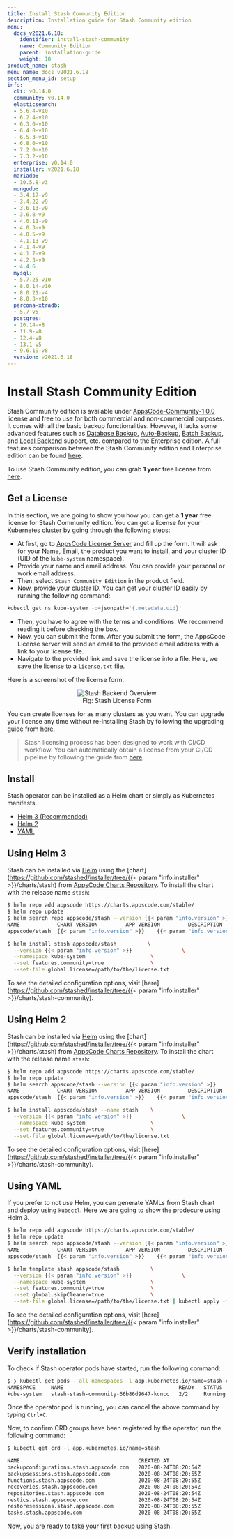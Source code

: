 ```yaml
---
title: Install Stash Community Edition
description: Installation guide for Stash Community edition
menu:
  docs_v2021.6.18:
    identifier: install-stash-community
    name: Community Edition
    parent: installation-guide
    weight: 10
product_name: stash
menu_name: docs_v2021.6.18
section_menu_id: setup
info:
  cli: v0.14.0
  community: v0.14.0
  elasticsearch:
  - 5.6.4-v10
  - 6.2.4-v10
  - 6.3.0-v10
  - 6.4.0-v10
  - 6.5.3-v10
  - 6.8.0-v10
  - 7.2.0-v10
  - 7.3.2-v10
  enterprise: v0.14.0
  installer: v2021.6.18
  mariadb:
  - 10.5.8-v3
  mongodb:
  - 3.4.17-v9
  - 3.4.22-v9
  - 3.6.13-v9
  - 3.6.8-v9
  - 4.0.11-v9
  - 4.0.3-v9
  - 4.0.5-v9
  - 4.1.13-v9
  - 4.1.4-v9
  - 4.1.7-v9
  - 4.2.3-v9
  - 4.4.6
  mysql:
  - 5.7.25-v10
  - 8.0.14-v10
  - 8.0.21-v4
  - 8.0.3-v10
  percona-xtradb:
  - 5.7-v5
  postgres:
  - 10.14-v8
  - 11.9-v8
  - 12.4-v8
  - 13.1-v5
  - 9.6.19-v8
  version: v2021.6.18
---
```


# Install Stash Community Edition

Stash Community edition is available under [AppsCode-Community-1.0.0](https://github.com/appscode/licenses/raw/1.0.0/AppsCode-Community-1.0.0.md) license and free to use for both commercial and non-commercial purposes. It comes with all the basic backup functionalities. However, it lacks some advanced features such as [Database Backup](/docs/v2021.6.18/guides/latest/addons/overview), [Auto-Backup](/docs/v2021.6.18/guides/latest/auto-backup/overview), [Batch Backup](/docs/v2021.6.18/guides/latest/batch-backup/overview), and [Local Backend](/docs/v2021.6.18/guides/latest/backends/local) support, etc. compared to the Enterprise edition. A full features comparison between the Stash Community edition and Enterprise edition can be found [here](/docs/v2021.6.18/concepts/what-is-stash/overview).

To use Stash Community edition, you can grab **1 year** free license from [here](https://license-issuer.appscode.com/).

## Get a License

In this section, we are going to show you how you can get a **1 year** free license for Stash Community edition. You can get a license for your Kubernetes cluster by going through the following steps:

- At first, go to [AppsCode License Server](https://license-issuer.appscode.com/) and fill up the form. It will ask for your Name, Email, the product you want to install, and your cluster ID (UID of the `kube-system` namespace).
- Provide your name and email address. You can provide your personal or work email address.
- Then, select `Stash Community Edition` in the product field.
- Now, provide your cluster ID. You can get your cluster ID easily by running the following command:

```bash
kubectl get ns kube-system -o=jsonpath='{.metadata.uid}'
```

- Then, you have to agree with the terms and conditions. We recommend reading it before checking the box.
- Now, you can submit the form. After you submit the form, the AppsCode License server will send an email to the provided email address with a link to your license file.
- Navigate to the provided link and save the license into a file. Here, we save the license to a `license.txt` file.

Here is a screenshot of the license form.

<figure align="center">
  <img alt="Stash Backend Overview" src="/docs/v2021.6.18/images/setup/community_license_form.png">
  <figcaption align="center">Fig: Stash License Form</figcaption>
</figure>

You can create licenses for as many clusters as you want. You can upgrade your license any time without re-installing Stash by following the upgrading guide from [here](/docs/v2021.6.18/setup/upgrade/#upgrading-license).

> Stash licensing process has been designed to work with CI/CD workflow. You can automatically obtain a license from your CI/CD pipeline by following the guide from [here](https://github.com/appscode/offline-license-server#offline-license-server).

## Install

Stash operator can be installed as a Helm chart or simply as Kubernetes manifests.

<ul class="nav nav-tabs" id="installerTab" role="tablist">
  <li class="nav-item">
    <a class="nav-link active" id="helm3-tab" data-toggle="tab" href="#helm3" role="tab" aria-controls="helm3" aria-selected="true">Helm 3 (Recommended)</a>
  </li>
  <li class="nav-item">
    <a class="nav-link" id="helm2-tab" data-toggle="tab" href="#helm2" role="tab" aria-controls="helm2" aria-selected="false">Helm 2</a>
  </li>
  <li class="nav-item">
    <a class="nav-link" id="script-tab" data-toggle="tab" href="#script" role="tab" aria-controls="script" aria-selected="false">YAML</a>
  </li>
</ul>
<div class="tab-content" id="installerTabContent">
  <div class="tab-pane fade show active" id="helm3" role="tabpanel" aria-labelledby="helm3-tab">

## Using Helm 3

Stash can be installed via [Helm](https://helm.sh/) using the [chart](https://github.com/stashed/installer/tree/{{< param "info.installer" >}}/charts/stash) from [AppsCode Charts Repository](https://github.com/appscode/charts). To install the chart with the release name `stash`:

```bash
$ helm repo add appscode https://charts.appscode.com/stable/
$ helm repo update
$ helm search repo appscode/stash --version {{< param "info.version" >}}
NAME            CHART VERSION         APP VERSION         DESCRIPTION
appscode/stash  {{< param "info.version" >}}    {{< param "info.version" >}}  Stash by AppsCode - Backup your Kubernetes native applications

$ helm install stash appscode/stash          \
  --version {{< param "info.version" >}}                \
  --namespace kube-system                     \
  --set features.community=true               \
  --set-file global.license=/path/to/the/license.txt
```

To see the detailed configuration options, visit [here](https://github.com/stashed/installer/tree/{{< param "info.installer" >}}/charts/stash-community).

</div>
<div class="tab-pane fade" id="helm2" role="tabpanel" aria-labelledby="helm2-tab">

## Using Helm 2

Stash can be installed via [Helm](https://helm.sh/) using the [chart](https://github.com/stashed/installer/tree/{{< param "info.installer" >}}/charts/stash) from [AppsCode Charts Repository](https://github.com/appscode/charts). To install the chart with the release name `stash`:

```bash
$ helm repo add appscode https://charts.appscode.com/stable/
$ helm repo update
$ helm search appscode/stash --version {{< param "info.version" >}}
NAME            CHART VERSION         APP VERSION         DESCRIPTION
appscode/stash  {{< param "info.version" >}}    {{< param "info.version" >}}  Stash by AppsCode - Backup your Kubernetes native applications

$ helm install appscode/stash --name stash    \
  --version {{< param "info.version" >}}                \
  --namespace kube-system                     \
  --set features.community=true               \
  --set-file global.license=/path/to/the/license.txt
```

To see the detailed configuration options, visit [here](https://github.com/stashed/installer/tree/{{< param "info.installer" >}}/charts/stash-community).

</div>
<div class="tab-pane fade" id="script" role="tabpanel" aria-labelledby="script-tab">

## Using YAML

If you prefer to not use Helm, you can generate YAMLs from Stash chart and deploy using `kubectl`. Here we are going to show the prodecure using Helm 3.

```bash
$ helm repo add appscode https://charts.appscode.com/stable/
$ helm repo update
$ helm search repo appscode/stash --version {{< param "info.version" >}}
NAME            CHART VERSION         APP VERSION         DESCRIPTION
appscode/stash  {{< param "info.version" >}}    {{< param "info.version" >}}  Stash by AppsCode - Backup your Kubernetes native applications

$ helm template stash appscode/stash          \
  --version {{< param "info.version" >}}                \
  --namespace kube-system                     \
  --set features.community=true               \
  --set global.skipCleaner=true               \
  --set-file global.license=/path/to/the/license.txt | kubectl apply -f -
```

To see the detailed configuration options, visit [here](https://github.com/stashed/installer/tree/{{< param "info.installer" >}}/charts/stash-community).

</div>
</div>

## Verify installation

To check if Stash operator pods have started, run the following command:

```bash
$ ❯ kubectl get pods --all-namespaces -l app.kubernetes.io/name=stash-community --watch
NAMESPACE     NAME                                     READY   STATUS    RESTARTS   AGE
kube-system   stash-stash-community-66b86d9647-kcncc   2/2     Running   0          2m6s
```

Once the operator pod is running, you can cancel the above command by typing `Ctrl+C`.

Now, to confirm CRD groups have been registered by the operator, run the following command:

```bash
$ kubectl get crd -l app.kubernetes.io/name=stash

NAME                                      CREATED AT
backupconfigurations.stash.appscode.com   2020-08-24T08:20:54Z
backupsessions.stash.appscode.com         2020-08-24T08:20:55Z
functions.stash.appscode.com              2020-08-24T08:20:55Z
recoveries.stash.appscode.com             2020-08-24T08:20:54Z
repositories.stash.appscode.com           2020-08-24T08:20:54Z
restics.stash.appscode.com                2020-08-24T08:20:54Z
restoresessions.stash.appscode.com        2020-08-24T08:20:55Z
tasks.stash.appscode.com                  2020-08-24T08:20:55Z
```

Now, you are ready to [take your first backup](/docs/v2021.6.18/guides/latest/README) using Stash.
